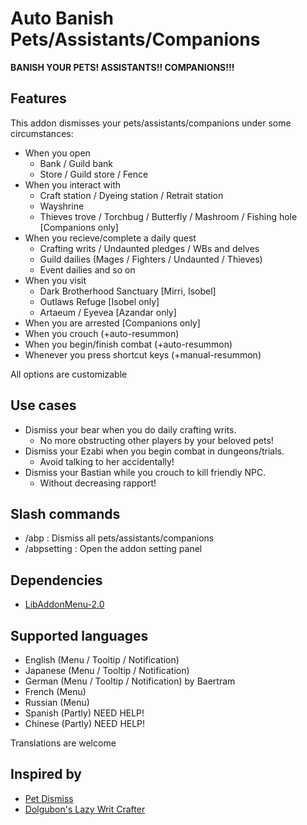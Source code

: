 # Auto Banish Pets/Assistants/Companions
**BANISH YOUR PETS! ASSISTANTS!! COMPANIONS!!!**

## Features
This addon dismisses your pets/assistants/companions under some circumstances:
- When you open
  - Bank / Guild bank
  - Store / Guild store / Fence
- When you interact with
  - Craft station / Dyeing station / Retrait station
  - Wayshrine
  - Thieves trove / Torchbug / Butterfly / Mashroom / Fishing hole [Companions only]
- When you recieve/complete a daily quest
  - Crafting writs / Undaunted pledges / WBs and delves
  - Guild dailies (Mages / Fighters / Undaunted / Thieves)
  - Event dailies and so on
- When you visit
  - Dark Brotherhood Sanctuary [Mirri, Isobel]
  - Outlaws Refuge [Isobel only]
  - Artaeum / Eyevea [Azandar only]
- When you are arrested [Companions only]
- When you crouch (+auto-resummon)
- When you begin/finish combat (+auto-resummon)
- Whenever you press shortcut keys (+manual-resummon)

All options are customizable

## Use cases
- Dismiss your bear when you do daily crafting writs.
  - No more obstructing other players by your beloved pets!
- Dismiss your Ezabi when you begin combat in dungeons/trials.
  - Avoid talking to her accidentally!
- Dismiss your Bastian while you crouch to kill friendly NPC.
  - Without decreasing rapport!

## Slash commands
- /abp : Dismiss all pets/assistants/companions
- /abpsetting : Open the addon setting panel

## Dependencies
- [LibAddonMenu-2.0](https://www.esoui.com/downloads/info7-LibAddonMenu.html)

## Supported languages
- English (Menu / Tooltip / Notification)
- Japanese (Menu / Tooltip / Notification)
- German (Menu / Tooltip / Notification) by Baertram
- French (Menu)
- Russian (Menu)
- Spanish (Partly) NEED HELP!
- Chinese (Partly) NEED HELP!

Translations are welcome

## Inspired by
- [Pet Dismiss](https://www.esoui.com/downloads/info1314-PetDismiss.html)
- [Dolgubon's Lazy Writ Crafter](https://www.esoui.com/downloads/info1346-DolgubonsLazyWritCrafter.html)